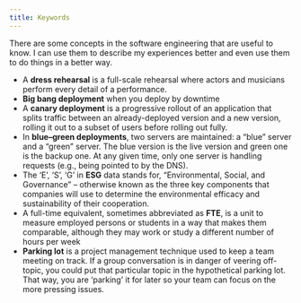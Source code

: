 ```yaml
---
title: Keywords
---
```


There are some concepts in the software engineering that are useful to know. I can use them to describe my experiences
better and even use them to do things in a better way.

- A **dress rehearsal** is a full-scale rehearsal where actors and musicians perform every detail of a performance.
- **Big bang deployment** when you deploy by downtime
- A **canary deployment** is a progressive rollout of an application that splits traffic between an already-deployed version and a new version, rolling it out to a subset of users before rolling out fully.
- In **blue–green deployments**, two servers are maintained: a “blue” server and a “green” server. The blue version is the live version and green one is the backup one. At any given time, only one server is handling requests (e.g., being pointed to by the DNS).
- The ‘E’, ‘S’, ‘G’ in **ESG** data stands for, “Environmental, Social, and Governance” – otherwise known as the three key components that companies will use to determine the environmental efficacy and sustainability of their cooperation.
- A full-time equivalent, sometimes abbreviated as **FTE**, is a unit to measure employed persons or students in a way that makes them comparable, although they may work or study a different number of hours per week
- **Parking lot** is a project management technique used to keep a team meeting on track.
  If a group conversation is in danger of veering off-topic, you could put that particular topic in the
  hypothetical parking lot. That way, you are ‘parking’ it for later so your team can focus on the more pressing issues.
